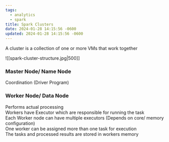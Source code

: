 ```yaml
---
tags:
  - analytics
  - spark
title: Spark Clusters
date: 2024-01-28 14:15:56 -0600
updated: 2024-01-28 14:15:56 -0600
---
```


A cluster is a collection of one or more VMs that work together

![[spark-cluster-structure.jpg|500]]

### Master Node/ Name Node

Coordination (Driver Program)

### Worker Node/ Data Node

Performs actual processing  
Workers have Executor which are responsible for running the task  
Each Worker node can have multiple executors (Depends on core/ memory configuration)  
One worker can be assigned more than one task for execution  
The tasks and processed results are stored in workers memory
